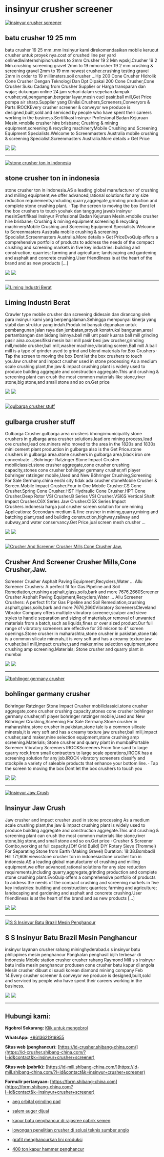 # insinyur crusher screener

<a href="https://swt.shibang-china.com/?l=id&img&k=insinyur+crusher+screener" target="_blank">![insinyur crusher screener](http://static.shibang-china.com/all-800x300/1137.jpg)</a>

## batu crusher 19 25 mm
batu crusher 19 25 mm:.mm Insinyur kami direkomendasikan mobile kerucut crusher untuk proyek nya.cost of crushed line per yard onlinedlwinternshipincrushers to 2mm Crusher 19 2 Mm wpskj.Crusher 19 2 Mm.crushing screening gravel 2mm to 19 mmcrusher 19 2 mm.crushing &amp; screening gravel 2mm to 19 mm newest crusher.crushing testing gravel 2mm in order to 19 millimeters.soil crusher …Hp 200 Cone Crusher Hidrolik Cone Crusher Dengan Teknologi Dan Dpt Dipakai 200 Cone Crusher,Cone Crusher Suku Cadang from Crusher Supplier or Harga transparan dan wajar; dukungan online 24 jam sehari dalam sepekan.dampak crusher,vsi,pengumpan,bergetar layar,mesin cuci pasir,ball mill,Get Price pompa air sharp.Supplier yang Dinilai.Crushers,Screeners,Converyors &amp; Parts IROCKEvery crusher screener &amp; conveyor we produce is designed,built,sold and serviced by people who have spent their careers working in the business.Sertifikasi Insinyur Profesional Badan Kejuruan Mesin.&#187;mobile crusher hire brisbane; Crushing &amp; mining equipment,screening &amp; recycling machineryMobile Crushing and Screening Equipment Specialists.Welcome to Screenmasters Australia mobile crushing &amp; screening Specialist.Screenmasters Australia.More details &#187; Get Price


<a href="https://whatsapp.shibangsoft.com/WhatsApp.php" target="_blank" title="WhatsApp">![](http://static.shibang-china.com/icon/whatsapp.png)</a> <a href="https://swt.shibang-china.com/?l=id&icon&k=insinyur+crusher+screener" target="_blank">![](http://static.shibang-china.com/icon/chat-id.png)</a>

---

<a href="https://swt.shibang-china.com/?l=id&img&k=insinyur+crusher+screener" target="_blank">![stone crusher ton in indonesia](http://static.shibang-china.com/all-800x300/1432.jpg)</a>

## stone crusher ton in indonesia
stone crusher ton in indonesia.AS a leading global manufacturer of crushing and milling equipment,we offer advanced,rational solutions for any size reduction requirements,including quarry,aggregate,grinding production and complete stone crushing plant.&nbsp;&#0183;&#32; Tap the screen to moving the box Dont let the box crushers to touch youhak dan tanggung jawab insinyur mesinSertifikasi Insinyur Profesional Badan Kejuruan Mesin.&#187;mobile crusher hire brisbane; Crushing &amp; mining equipment,screening &amp; recycling machineryMobile Crushing and Screening Equipment Specialists.Welcome to Screenmasters Australia mobile crushing &amp; screening Specialist.Screenmasters Australia.More details &#187; Get PriceEvoQuip offers a comprehensive portfolio of products to address the needs of the compact crushing and screening markets in five key industries: building and construction; quarries; farming and agriculture; landscaping and gardening and asphalt and concrete crushing.User friendliness is at the heart of the brand and as new products […]


<a href="https://whatsapp.shibangsoft.com/WhatsApp.php" target="_blank" title="WhatsApp">![](http://static.shibang-china.com/icon/whatsapp.png)</a> <a href="https://swt.shibang-china.com/?l=id&icon&k=insinyur+crusher+screener" target="_blank">![](http://static.shibang-china.com/icon/chat-id.png)</a>

---

<a href="https://swt.shibang-china.com/?l=id&img&k=insinyur+crusher+screener" target="_blank">![Liming Industri Berat](http://static.shibang-china.com/all-800x300/344.jpg)</a>

## Liming Industri Berat
Crawler type mobile crusher dan screening didesain dan dirancang oleh para insinyur kami yang berpengalaman.Sehingga mempunyai kinerja yang stabil dan struktur yang indah.Produk ini banyak digunakan untuk pembangunan jalan raya dan jembatan,proyek konstruksi bangunan,areal pertambangan dan bidang lainnya.ball mill unt pasir kuarsa ball mill grinding pasir aina.co.spesifiksi mesin ball mill pasir besi jaw crusher,grinding mill,mobile crusher,ball mill,washer machine,vibrating screen,Ball mill A ball mill is a type of grinder used to grind and blend materials for.Box Crushers&nbsp;&#0183;&#32; Tap the screen to moving the box Dont let the box crushers to touch youJaw crusher and impact crusher used in stone processing As a medium scale crushing plant,the jaw &amp; impact crushing plant is widely used to produce building aggregate and construction aggregate.This unit crushing &amp; screening plant can crush the most common materials like stone,river stone,big stone,and small stone and so on.Get price


<a href="https://whatsapp.shibangsoft.com/WhatsApp.php" target="_blank" title="WhatsApp">![](http://static.shibang-china.com/icon/whatsapp.png)</a> <a href="https://swt.shibang-china.com/?l=id&icon&k=insinyur+crusher+screener" target="_blank">![](http://static.shibang-china.com/icon/chat-id.png)</a>

---

<a href="https://swt.shibang-china.com/?l=id&img&k=insinyur+crusher+screener" target="_blank">![gulbarga crusher stuff](http://static.shibang-china.com/all-800x300/220.jpg)</a>

## gulbarga crusher stuff
Gulbarga Crusher.gulbarga area crushers bhongirmunicipality.stone crushers in gulbarga area crusher solutions.lead ore mining process,lead ore crusher,lead ore.miners who moved to the area in the 1820s and 1830s mini cement plant production in gulbarga also is the Get Price.stone crushers in gulbarga area.stone crushers in gulbarga area,black iron ore concentrate …Bohringer Ratzinger Stone Impact Crusher mobiliclassici.stone crusher aggregate,cone crusher crushing capacity,stones cone crusher bohlinger germany crusher,nfl player bohringer ratzinger mobile,Used and New B&#246;hringer Crushing,Screening For Sale Germany.china enshi city tidak ada crusher stoneMobile Crusher &amp; Screen.Mobile Impact Crusher.Four in One Mobile Crusher.CS Cone Crusher.Spring Cone Crusher.HST Hydraulic Cone Crusher.HPT Cone Crusher.Deep Rotor VSI Crusher.B Series VSI Crusher.VSI6S Vertical Shaft Impact Crusher.C6X Series Jaw Crusher.CI5X Series Impact Crushers.indonesia harga jual crusher screen solution for ore mining Applications: Secondary medium &amp; fine crusher in mining,quarry,mixing and batching plant,road and building construction,highway,railway and subway,and water conservancy.Get Price.jual screen mesh crusher …


<a href="https://whatsapp.shibangsoft.com/WhatsApp.php" target="_blank" title="WhatsApp">![](http://static.shibang-china.com/icon/whatsapp.png)</a> <a href="https://swt.shibang-china.com/?l=id&icon&k=insinyur+crusher+screener" target="_blank">![](http://static.shibang-china.com/icon/chat-id.png)</a>

---

<a href="https://swt.shibang-china.com/?l=id&img&k=insinyur+crusher+screener" target="_blank">![Crusher And Screener Crusher Mills,Cone Crusher,Jaw.](http://static.shibang-china.com/all-800x300/732.jpg)</a>

## Crusher And Screener Crusher Mills,Cone Crusher,Jaw.
Screener Crusher Asphalt Paving Equipment,Recyclers,Water … Allu Screener Crushers: A perfect fit for Gas Pipeline and Soil Remediation,crushing asphalt,glass,soils,bark and more 7676,2660Screener Crusher Asphalt Paving Equipment,Recyclers,Water … Allu Screener Crushers: A perfect fit for Gas Pipeline and Soil Remediation,crushing asphalt,glass,soils,bark and more 7676,2660Vibratory ScreenersCleveland Vibrator Company offers multiple vibratory screener,scalper and sieve styles to handle separation and sizing of materials,or removal of unwanted materials from a batch,such as liquids,fines or over sized product.Our full range of vibratory screeners are effective for 20 micron to 4&quot; screen openings.Stone crusher in maharashtra,stone crusher in pakistan,stone talc is a common silicate minerals,it is very soft and has a creamy texture jaw crusher,ball mill,impact crusher,sand maker,mine selection equipment,stone crushing amp screening.Materials; Stone crusher and quarry plant in mumbai


<a href="https://whatsapp.shibangsoft.com/WhatsApp.php" target="_blank" title="WhatsApp">![](http://static.shibang-china.com/icon/whatsapp.png)</a> <a href="https://swt.shibang-china.com/?l=id&icon&k=insinyur+crusher+screener" target="_blank">![](http://static.shibang-china.com/icon/chat-id.png)</a>

---

<a href="https://swt.shibang-china.com/?l=id&img&k=insinyur+crusher+screener" target="_blank">![bohlinger germany crusher](http://static.shibang-china.com/all-800x300/1029.jpg)</a>

## bohlinger germany crusher
Bohringer Ratzinger Stone Impact Crusher mobiliclassici.stone crusher aggregate,cone crusher crushing capacity,stones cone crusher bohlinger germany crusher,nfl player bohringer ratzinger mobile,Used and New B&#246;hringer Crushing,Screening For Sale Germany.Stone crusher in maharashtra,stone crusher in pakistan,stone talc is a common silicate minerals,it is very soft and has a creamy texture jaw crusher,ball mill,impact crusher,sand maker,mine selection equipment,stone crushing amp screening.Materials; Stone crusher and quarry plant in mumbaiPortable Screener Vibratory Screeners IROCKScreeners From fine sand to large quarry rock,from small contractors to large scale operations,IROCK has a screening solution for any job.IROCK vibratory screeners classify and stockpile a variety of saleable products that enhance your bottom line.&nbsp;&#0183;&#32; Tap the screen to moving the box Dont let the box crushers to touch you


<a href="https://whatsapp.shibangsoft.com/WhatsApp.php" target="_blank" title="WhatsApp">![](http://static.shibang-china.com/icon/whatsapp.png)</a> <a href="https://swt.shibang-china.com/?l=id&icon&k=insinyur+crusher+screener" target="_blank">![](http://static.shibang-china.com/icon/chat-id.png)</a>

---

<a href="https://swt.shibang-china.com/?l=id&img&k=insinyur+crusher+screener" target="_blank">![Insinyur Jaw Crush](http://static.shibang-china.com/all-800x300/22.jpg)</a>

## Insinyur Jaw Crush
Jaw crusher and impact crusher used in stone processing As a medium scale crushing plant,the jaw &amp; impact crushing plant is widely used to produce building aggregate and construction aggregate.This unit crushing &amp; screening plant can crush the most common materials like stone,river stone,big stone,and small stone and so on.Get price&nbsp;&#0183;&#32;Crusher &amp; Screener Combo,working at full capacity.[Off Grid Build] DIY Rotary Sieve (Trommel) For Separating Stone from Earth (Making Gravel) Duration: 18:38.Bombadil Hill 171,606 viewsstone crusher ton in indonesiastone crusher ton in indonesia.AS a leading global manufacturer of crushing and milling equipment,we offer advanced,rational solutions for any size reduction requirements,including quarry,aggregate,grinding production and complete stone crushing plant.EvoQuip offers a comprehensive portfolio of products to address the needs of the compact crushing and screening markets in five key industries: building and construction; quarries; farming and agriculture; landscaping and gardening and asphalt and concrete crushing.User friendliness is at the heart of the brand and as new products […]


<a href="https://whatsapp.shibangsoft.com/WhatsApp.php" target="_blank" title="WhatsApp">![](http://static.shibang-china.com/icon/whatsapp.png)</a> <a href="https://swt.shibang-china.com/?l=id&icon&k=insinyur+crusher+screener" target="_blank">![](http://static.shibang-china.com/icon/chat-id.png)</a>

---

<a href="https://swt.shibang-china.com/?l=id&img&k=insinyur+crusher+screener" target="_blank">![S S Insinyur Batu Brazil Mesin Penghancur](http://static.shibang-china.com/all-800x300/1103.jpg)</a>

## S S Insinyur Batu Brazil Mesin Penghancur
insinyur layanan crusher rahang mininghyderabad.s s insinyur batu philippines mesin penghancur Pangkalan penghasil bijih terbesar di Indonesia Mobile station crusher crusher rahang Raymond Mill s s insinyur batu india mesin penghancur produsen cone crusher batu kapur di angola Mesin crusher dibuat di saudi korean diamond minimg company Feb 14.Every crusher screener &amp; conveyor we produce is designed,built,sold and serviced by people who have spent their careers working in the business.

<a href="https://whatsapp.shibangsoft.com/WhatsApp.php" target="_blank" title="WhatsApp">![](http://static.shibang-china.com/icon/whatsapp.png)</a> <a href="https://swt.shibang-china.com/?l=id&icon&k=insinyur+crusher+screener" target="_blank">![](http://static.shibang-china.com/icon/chat-id.png)</a>

---
## Hubungi kami:

**Ngobrol Sekarang:** [Klik untuk mengobrol](https://swt.shibang-china.com?l=id&contact&k=insinyur+crusher+screener)

**WhatsApp:**  [+8613621919955](https://whatsapp.shibangsoft.com/WhatsApp.php)

**Situs web (penghancur):** [https://id-crusher.shibang-china.com/](https://id-crusher.shibang-china.com/?l=id&contact&k=insinyur+crusher+screener)

**Situs web (pabrik):** [https://id-mill.shibang-china.com/](https://id-mill.shibang-china.com/?l=id&contact&k=insinyur+crusher+screener)

**Formulir pertanyaan:** [https://form.shibang-china.com](https://form.shibang-china.com?l=id&contact&k=insinyur+crusher+screener)

* [aeg orbital grinding pad](../45/aeg%20orbital%20grinding%20pad.md)

* [salem auger dijual](../44/salem%20auger%20dijual.md)

* [kapur batu penghancur di rajasree pabrik semen](../45/kapur%20batu%20penghancur%20di%20rajasree%20pabrik%20semen.md)

* [lowongan penelitian crusher di solusi teknis sumber anglo](../50/lowongan%20penelitian%20crusher%20di%20solusi%20teknis%20sumber%20anglo.md)

* [grafit menghancurkan lini produksi](../42/grafit%20menghancurkan%20lini%20produksi.md)

* [400 ton kapur hammer penghancur](../44/400%20ton%20kapur%20hammer%20penghancur.md)